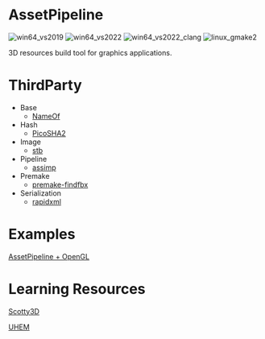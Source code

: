 # AssetPipeline

![win64_vs2019](https://github.com/CatDogEngine/AssetPipeline/actions/workflows/win64_vs2019.yml/badge.svg?branch=main)
![win64_vs2022](https://github.com/CatDogEngine/AssetPipeline/actions/workflows/win64_vs2022.yml/badge.svg?branch=main)
![win64_vs2022_clang](https://github.com/CatDogEngine/AssetPipeline/actions/workflows/win64_vs2022_clang.yml/badge.svg?branch=main)
![linux_gmake2](https://github.com/CatDogEngine/AssetPipeline/actions/workflows/linux_gmake2.yml/badge.svg?branch=main)

3D resources build tool for graphics applications.

# ThirdParty

* Base
  * [NameOf](https://github.com/Neargye/nameof)
* Hash
  * [PicoSHA2](https://github.com/okdshin/PicoSHA2)
* Image
  * [stb](https://github.com/nothings/stb)
* Pipeline
  * [assimp](https://github.com/assimp/assimp)
* Premake
  * [premake-findfbx](https://github.com/T-rvw/premake-findfbx)
* Serialization
  * [rapidxml](https://github.com/discord/rapidxml)

# Examples

[AssetPipeline + OpenGL](https://github.com/Hinageshi01/CDSDK_Example)

# Learning Resources

[Scotty3D](https://github.com/CMU-Graphics/Scotty3D)

[UHEM](https://github.com/Ubpa/UHEMesh)
